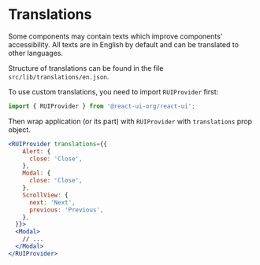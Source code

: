 # Translations

Some components may contain texts which improve components' accessibility.
All texts are in English by default and can be translated to other languages.

Structure of translations can be found in the file `src/lib/translations/en.json`.

To use custom translations, you need to import `RUIProvider` first:

```js
import { RUIProvider } from '@react-ui-org/react-ui';
```

Then wrap application (or its part) with `RUIProvider` with `translations` prop object.

```jsx
<RUIProvider translations={{
    Alert: {
      close: 'Close',
    },
    Modal: {
      close: 'Close',
    },
    ScrollView: {
      next: 'Next',
      previous: 'Previous',
    },
  }}>
  <Modal>
    // ...
  </Modal>
</RUIProvider>
```
